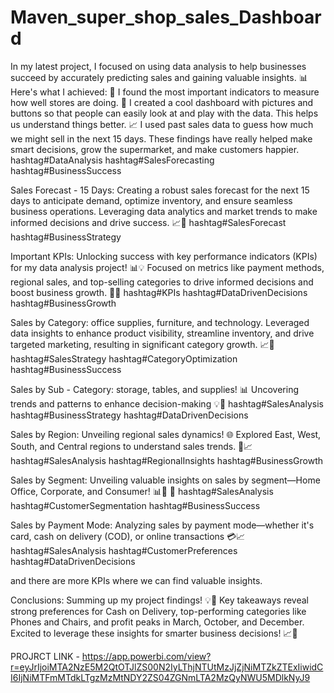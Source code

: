 # Maven_super_shop_sales_Dashboard

In my latest project, I focused on using data analysis to help businesses succeed by accurately predicting sales and gaining valuable insights. 📊
Here's what I achieved:
🎯 I found the most important indicators to measure how well stores are doing.
🎨 I created a cool dashboard with pictures and buttons so that people can easily look at and play with the data. This helps us understand things better.
📈 I used past sales data to guess how much we might sell in the next 15 days.
These findings have really helped make smart decisions, grow the supermarket, and make customers happier. hashtag#DataAnalysis hashtag#SalesForecasting hashtag#BusinessSuccess

Sales Forecast - 15 Days: Creating a robust sales forecast for the next 15 days to anticipate demand, optimize inventory, and ensure seamless business operations. Leveraging data analytics and market trends to make informed decisions and drive success. 📈💼 hashtag#SalesForecast hashtag#BusinessStrategy

Important KPIs: Unlocking success with key performance indicators (KPIs) for my data analysis project! 📊💡 Focused on metrics like payment methods, regional sales, and top-selling categories to drive informed decisions and boost business growth. 🚀💼 hashtag#KPIs hashtag#DataDrivenDecisions hashtag#BusinessGrowth

Sales by Category: office supplies, furniture, and technology. Leveraged data insights to enhance product visibility, streamline inventory, and drive targeted marketing, resulting in significant category growth. 📈💼 hashtag#SalesStrategy hashtag#CategoryOptimization hashtag#BusinessSuccess

Sales by Sub - Category: storage, tables, and supplies! 📊 Uncovering trends and patterns to enhance decision-making 💡💼 hashtag#SalesAnalysis hashtag#BusinessStrategy hashtag#DataDrivenDecisions

Sales by Region: Unveiling regional sales dynamics! 🌐 Explored East, West, South, and Central regions to understand sales trends. 💼📈 hashtag#SalesAnalysis hashtag#RegionalInsights hashtag#BusinessGrowth

Sales by Segment: Unveiling valuable insights on sales by segment—Home Office, Corporate, and Consumer! 📊💼 🚀 hashtag#SalesAnalysis hashtag#CustomerSegmentation hashtag#BusinessSuccess

Sales by Payment Mode: Analyzing sales by payment mode—whether it's card, cash on delivery (COD), or online transactions 💳📈 hashtag#SalesAnalysis hashtag#CustomerPreferences hashtag#DataDrivenDecisions

and there are more KPIs where we can find valuable insights.

Conclusions: Summing up my project findings! 💡💼 Key takeaways reveal strong preferences for Cash on Delivery, top-performing categories like Phones and Chairs, and profit peaks in March, October, and December. Excited to leverage these insights for smarter business decisions! 📈🚀

PROJRCT LINK - https://app.powerbi.com/view?r=eyJrIjoiMTA2NzE5M2QtOTJlZS00N2IyLThjNTUtMzJjZjNiMTZkZTExIiwidCI6IjNiMTFmMTdkLTgzMzMtNDY2ZS04ZGNmLTA2MzQyNWU5MDlkNyJ9
